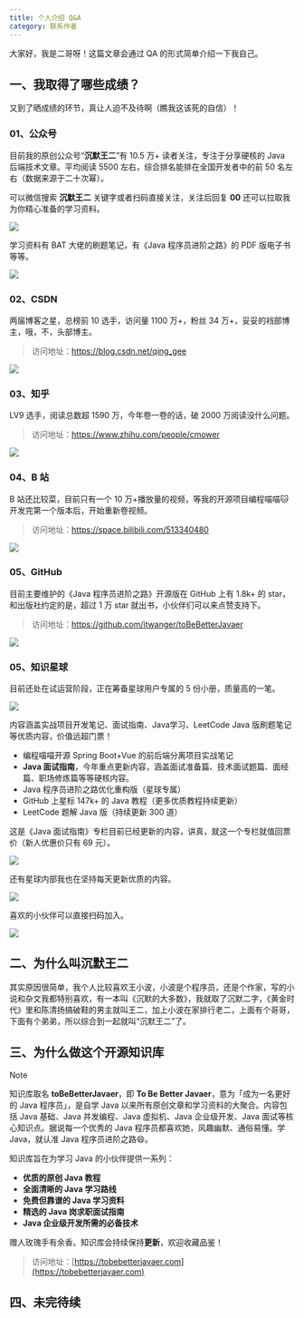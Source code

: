 ```yaml
---
title: 个人介绍 Q&A
category: 联系作者
---
```


大家好，我是二哥呀！这篇文章会通过 QA 的形式简单介绍一下我自己。

## 一、我取得了哪些成绩？

又到了晒成绩的环节，真让人迫不及待啊（瞧我这该死的自信）！

### 01、公众号

目前我的原创公众号“**沉默王二**”有 10.5 万+ 读者关注，专注于分享硬核的 Java 后端技术文章。平均阅读 5500 左右，综合排名能排在全国开发者中的前 50 名左右（数据来源于二十次幂）。

可以微信搜索 **沉默王二** 关键字或者扫码直接关注，关注后回复 **00** 还可以拉取我为你精心准备的学习资料。

![](http://cdn.tobebetterjavaer.com/tobebetterjavaer/images/xingbiaogongzhonghao.png)

学习资料有 BAT 大佬的刷题笔记，有《Java 程序员进阶之路》的 PDF 版电子书等等。

![](http://cdn.tobebetterjavaer.com/tobebetterjavaer/images/about-the-author/readme-a3b81b80-03ec-470c-a9aa-ae8868e239cd.png)



### 02、CSDN

两届博客之星，总榜前 10 选手，访问量 1100 万+，粉丝 34 万+，妥妥的裆部博主，哦，不，头部博主。

>访问地址：https://blog.csdn.net/qing_gee

![](http://cdn.tobebetterjavaer.com/tobebetterjavaer/images/about-the-author/readme-14fd83ec-db6e-4a6f-a8e9-8ce1ce0097c3.png)

### 03、知乎

LV9 选手，阅读总数超 1590 万，今年卷一卷的话，破 2000 万阅读没什么问题。

>访问地址：https://www.zhihu.com/people/cmower

![](http://cdn.tobebetterjavaer.com/tobebetterjavaer/images/about-the-author/readme-0fa19b6e-d06c-436b-bd11-1de8265c56bb.png)

### 04、B 站

B 站还比较菜，目前只有一个 10 万+播放量的视频，等我的开源项目编程喵喵🐱开发完第一个版本后，开始重新卷视频。

>访问地址：https://space.bilibili.com/513340480

![](http://cdn.tobebetterjavaer.com/tobebetterjavaer/images/about-the-author/readme-5db6c62f-6194-4022-aee5-daf4d1a19f0c.png)

### 05、GitHub

目前主要维护的《Java 程序员进阶之路》开源版在 GitHub 上有 1.8k+ 的 star，和出版社约定的是，超过 1 万 star 就出书，小伙伴们可以来点赞支持下。

>访问地址：https://github.com/itwanger/toBeBetterJavaer

![](http://cdn.tobebetterjavaer.com/tobebetterjavaer/images/about-the-author/readme-aa477206-41a9-4c55-a649-3d87ba1cb26b.png)


### 05、知识星球

目前还处在试运营阶段，正在筹备星球用户专属的 5 份小册，质量高的一笔。

![](http://cdn.tobebetterjavaer.com/tobebetterjavaer/images/about-the-author/readme-c3dd1280-098e-460c-9a41-7d566976392b.png)

内容涵盖实战项目开发笔记、面试指南、Java学习、LeetCode Java 版刷题笔记等优质内容，价值远超门票！

- 编程喵喵开源 Spring Boot+Vue 的前后端分离项目实战笔记
- **Java 面试指南**，今年重点更新内容，涵盖面试准备篇、技术面试题篇、面经篇、职场修炼篇等等硬核内容。
- Java 程序员进阶之路优化重构版（星球专属）
- GitHub 上星标 147k+ 的 Java 教程（更多优质教程持续更新）
- LeetCode 题解 Java 版（持续更新 300 道）

这是《Java 面试指南》专栏目前已经更新的内容，讲真，就这一个专栏就值回票价（新人优惠价只有 69 元）。

![](http://cdn.tobebetterjavaer.com/tobebetterjavaer/images/about-the-author/readme-066ef990-a603-4ace-9a19-728eeb319924.png)

还有星球内部我也在坚持每天更新优质的内容。

![](http://cdn.tobebetterjavaer.com/tobebetterjavaer/images/about-the-author/readme-e108c929-ebc5-4d75-8d40-825f6d027117.png)

喜欢的小伙伴可以直接扫码加入。

![](http://cdn.tobebetterjavaer.com/itwanger/zhishixingqiu-youhui30yuan.png)

## 二、为什么叫沉默王二

其实原因很简单，我个人比较喜欢王小波，小波是个程序员，还是个作家，写的小说和杂文我都特别喜欢，有一本叫《沉默的大多数》，我就取了沉默二字，《黄金时代》里和陈清扬搞破鞋的男主就叫王二，加上小波在家排行老二，上面有个哥哥，下面有个弟弟，所以综合到一起就叫“沉默王二”了。

## 三、为什么做这个开源知识库

> [!NOTE]
> 知识库取名 **toBeBetterJavaer**，即 **To Be Better Javaer**，意为「成为一名更好的 Java 程序员」，是自学 Java 以来所有原创文章和学习资料的大聚合。内容包括 Java 基础、Java 并发编程、Java 虚拟机、Java 企业级开发、Java 面试等核心知识点。据说每一个优秀的 Java 程序员都喜欢她，风趣幽默、通俗易懂。学 Java，就认准 Java 程序员进阶之路😄。
>  
>  知识库旨在为学习 Java 的小伙伴提供一系列：
>  - **优质的原创 Java 教程**
>  - **全面清晰的 Java 学习路线**
>  - **免费但靠谱的 Java 学习资料**
>  - **精选的 Java 岗求职面试指南**
>  - **Java 企业级开发所需的必备技术**
>
> 赠人玫瑰手有余香。知识库会持续保持**更新**，欢迎收藏品鉴！

>访问地址：[https://tobebetterjavaer.com](https://tobebetterjavaer.com)

## 四、未完待续
